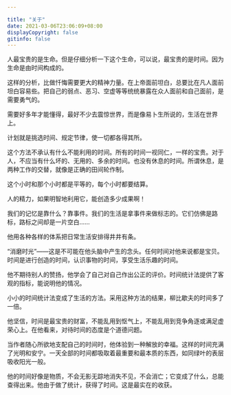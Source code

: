 ```yaml
---

title: "关于"
date: 2021-03-06T23:06:09+08:00
displayCopyright: false
gitinfo: false
---
```


人最宝贵的是生命。但是仔细分析一下这个生命，可以说，最宝贵的是时间。因为生命是由时间构成的。



这样的分析，比做忏悔需要更大的精神力量。在上帝面前坦白，总要比在凡人面前坦白容易些。把自己的弱点、恶习、空虚等等统统暴露在众人面前和自己面前，是需要勇气的。 



需要好多年才能懂得，最好不少去震惊世界，而是像易卜生所说的，生活在世界上。



计划就是挑选时间、规定节律，使一切都各得其所。 



这个方法不承认有什么不能利用的时间。所有的时间一视同仁，一样的宝贵。对于人，不应当有什么坏的、无用的、多余的时间。也没有休息的时间。所谓休息，是两种工作的交替，就像是正确的田间轮作制。 



这个小时和那个小时都是平等的，每个小时都要结算。



人的精力，如果明智地利用它，能创造多少成果啊！



我们的记忆是靠什么？靠事件。我们的生活是拿事件来做标志的。它们仿佛是路标，路标之间却是一片空白…… 



他用各种各样的体系把日常生活安排得井井有条。



“消磨时光”——这是不可能在他头脑中产生的念头。任何时间对他来说都是宝贝。时间是进行创造的时间，认识事物的时间，享受生活乐趣的时间。



他不期待别人的赞扬，他学会了自己对自己作出公正的评价。时间统计法提供了客观的指标，能说明他的情况。



小小的时间统计法变成了生活的方法。采用这种方法的结果，柳比歇夫的时间多了一倍。



他坚信，时间是最宝贵的财富，不能乱用到怄气上，不能乱用到竞争角逐或满足虚荣心上。在他看来，对待时间的态度是个道德问题。



当作者随心所欲地支配自己的时间时，他体验到一种解放的幸福。这样的时间充满了光明和安宁。一天全部的时间都吸取着最重要和最本质的东西，如同绿叶的表层吸收阳光一般。 



他的时间好像是物质，不会无影无踪地消失不见，不会消亡；它变成了什么，总能查得出来。他由于做了统计，获得了时间。这是最实在的收获。 